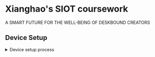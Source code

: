 # Xianghao's SIOT coursework
A SMART FUTURE  FOR THE WELL-BEING  OF DESKBOUND CREATORS

## Device Setup
<details>
  
<summary>Device setup process</summary>

### 1. Install Raspberry Pi OS (64bit is RAM over 4GB)
You will need a Pi4 (any RAM size) to run this SIOT project. First of all, install an official release of raspi-OS, instruction here: https://www.raspberrypi.com/software/. Remember to enable SSH access when installing the system, otherwise you won't be anble to run the whole setup headless and you will need to connect the Pi4 to a screen, a mouse and a keyboard to perform the setup. 

### 2. Deploy FTP server on the Pi.
Open up a terminal, and establish SSH connection to the Pi. Operation various depending on the OS you use, I'll shown windows demo here:
  1. Open CMD
  2. Type in：
  ```
  ssh <username>@<ip_address_of_Pi>
  ```
  And type in YES if asked and login with your username and password of the Pi4.
  
  3. Install the FTP server: <br>
  ```
  sudo apt-get install vsftpd
  sudo service vsftpd start
  ```
  Then change some default configs.
  ```
  sudo nano /etc/vsftpd.conf
  ```
  Once the config file is opened, uncomment the following lines:
  ```
  anonymous_enable=NO
  write_enable=YES
  utf8_filesystem=YES
  ```
  ### 3. Install 
</details>



